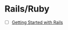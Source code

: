 # Rails/Ruby

- [ ] [Getting Started with Rails](http://guides.rubyonrails.org/getting_started.html)
